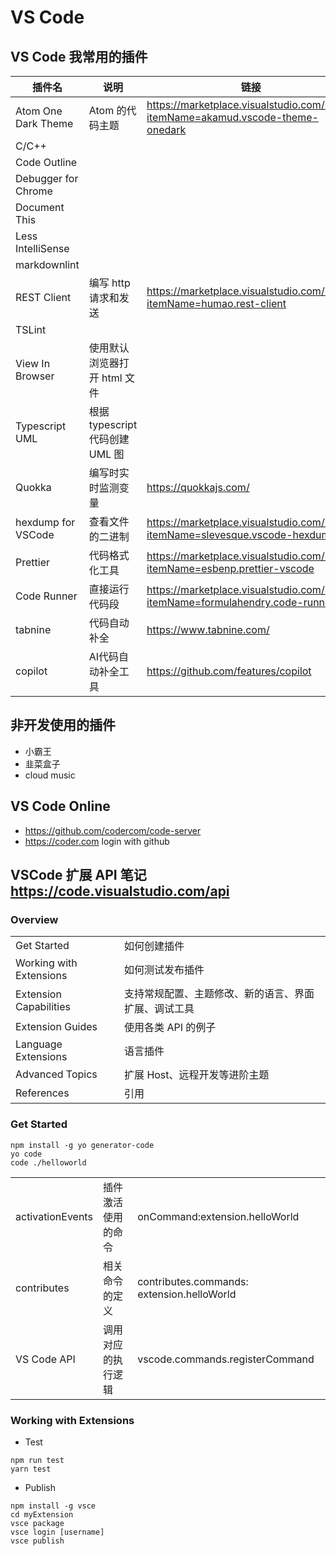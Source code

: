 # VS Code

## VS Code 我常用的插件

| 插件名              | 说明                            | 链接                                                                              |
| ------------------- | ------------------------------- | --------------------------------------------------------------------------------- |
| Atom One Dark Theme | Atom 的代码主题                 | <https://marketplace.visualstudio.com/items?itemName=akamud.vscode-theme-onedark> |
| C/C++               |                                 |                                                                                   |
| Code Outline        |                                 |                                                                                   |
| Debugger for Chrome |                                 |                                                                                   |
| Document This       |                                 |                                                                                   |
| Less IntelliSense   |                                 |                                                                                   |
| markdownlint        |                                 |                                                                                   |
| REST Client         | 编写 http 请求和发送            | <https://marketplace.visualstudio.com/items?itemName=humao.rest-client>           |
| TSLint              |                                 |                                                                                   |
| View In Browser     | 使用默认浏览器打开 html 文件    |                                                                                   |
| Typescript UML      | 根据 typescript 代码创建 UML 图 |                                                                                   |
| Quokka              | 编写时实时监测变量              | <https://quokkajs.com/>                                                           |
| hexdump for VSCode  | 查看文件的二进制                | <https://marketplace.visualstudio.com/items?itemName=slevesque.vscode-hexdump>    |
| Prettier            | 代码格式化工具                  | <https://marketplace.visualstudio.com/items?itemName=esbenp.prettier-vscode>      |
| Code Runner         | 直接运行代码段                  | <https://marketplace.visualstudio.com/items?itemName=formulahendry.code-runner>   |
| tabnine             | 代码自动补全                    |  <https://www.tabnine.com/>                                                      |
| copilot             | AI代码自动补全工具               | <https://github.com/features/copilot>                                            |

## 非开发使用的插件

- 小霸王
- 韭菜盒子
- cloud music

## VS Code Online

- <https://github.com/codercom/code-server>
- <https://coder.com> login with github

## VSCode 扩展 API 笔记 <https://code.visualstudio.com/api>

### Overview

|                         |                                                      |
| ----------------------- | ---------------------------------------------------- |
| Get Started             | 如何创建插件                                         |
| Working with Extensions | 如何测试发布插件                                     |
| Extension Capabilities  | 支持常规配置、主题修改、新的语言、界面扩展、调试工具 |
| Extension Guides        | 使用各类 API 的例子                                  |
| Language Extensions     | 语言插件                                             |
| Advanced Topics         | 扩展 Host、远程开发等进阶主题                        |
| References              | 引用                                                 |

### Get Started

```shell
npm install -g yo generator-code
yo code
code ./helloworld
```

|                  |                    |                                            |
| ---------------- | ------------------ | ------------------------------------------ |
| activationEvents | 插件激活使用的命令 | onCommand:extension.helloWorld             |
| contributes      | 相关命令的定义     | contributes.commands: extension.helloWorld |
| VS Code API      | 调用对应的执行逻辑 | vscode.commands.registerCommand            |

### Working with Extensions

- Test

```shell
npm run test
yarn test
```

- Publish

```
npm install -g vsce
cd myExtension
vsce package
vsce login [username]
vsce publish
```
